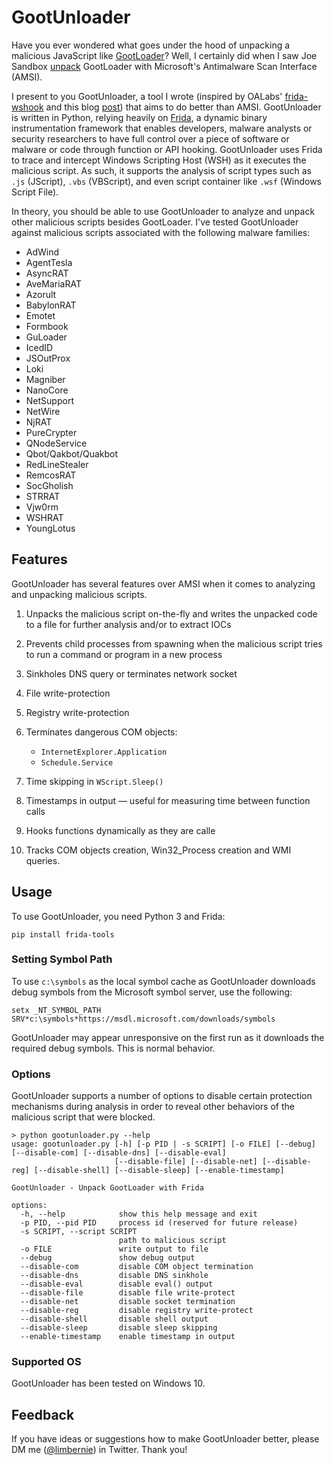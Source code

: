 # GootUnloader

Have you ever wondered what goes under the hood of unpacking a malicious JavaScript like [GootLoader](https://malpedia.caad.fkie.fraunhofer.de/details/js.gootloader)? Well, I certainly did when I saw Joe Sandbox [unpack](https://www.joesecurity.org/blog/4297261482537891261#) GootLoader with Microsoft's Antimalware Scan Interface (AMSI).

I present to you GootUnloader, a tool I wrote (inspired by OALabs' [frida-wshook](https://github.com/OALabs/frida-wshook) and this blog [post](https://darungrim.com/research/2020-06-17-using-frida-for-windows-reverse-engineering.html)) that aims to do better than AMSI. GootUnloader is written in Python, relying heavily on [Frida](https://frida.re), a dynamic binary instrumentation framework that enables developers, malware analysts or security researchers to have full control over a piece of software or malware or code through function or API hooking. GootUnloader uses Frida to trace and intercept Windows Scripting Host (WSH) as it executes the malicious script. As such, it supports the analysis of script types such as `.js` (JScript), `.vbs` (VBScript), and even script container like `.wsf` (Windows Script File). 

In theory, you should be able to use GootUnloader to analyze and unpack other malicious scripts besides GootLoader. I've tested GootUnloader against malicious scripts associated with the following malware families:

- AdWind
- AgentTesla
- AsyncRAT
- AveMariaRAT
- Azorult
- BabylonRAT
- Emotet
- Formbook
- GuLoader
- IcedID
- JSOutProx
- Loki
- Magniber
- NanoCore
- NetSupport
- NetWire
- NjRAT
- PureCrypter
- QNodeService
- Qbot/Qakbot/Quakbot
- RedLineStealer
- RemcosRAT
- SocGholish
- STRRAT
- Vjw0rm
- WSHRAT
- YoungLotus

## Features

GootUnloader has several features over AMSI when it comes to analyzing and unpacking malicious scripts.

1. Unpacks the malicious script on-the-fly and writes the unpacked code to a file for further analysis and/or to extract IOCs

2. Prevents child processes from spawning when the malicious script tries to run a command or program in a new process

3. Sinkholes DNS query or terminates network socket

4. File write-protection

5. Registry write-protection

6. Terminates dangerous COM objects:
   - `InternetExplorer.Application`
   - `Schedule.Service`

7. Time skipping in `WScript.Sleep()`

8. Timestamps in output — useful for measuring time between function calls

9. Hooks functions dynamically as they are calle

10. Tracks COM objects creation, Win32_Process creation and WMI queries.

## Usage

To use GootUnloader, you need Python 3 and Frida:

```
pip install frida-tools
```

### Setting Symbol Path

To use `c:\symbols` as the local symbol cache as GootUnloader downloads debug symbols from the Microsoft symbol server, use the following:

```
setx _NT_SYMBOL_PATH SRV*c:\symbols*https://msdl.microsoft.com/downloads/symbols
```

GootUnloader may appear unresponsive on the first run as it downloads the required debug symbols. This is normal behavior.

### Options

GootUnloader supports a number of options to disable certain protection mechanisms during analysis in order to reveal other behaviors of the malicious script that were blocked.

```
> python gootunloader.py --help
usage: gootunloader.py [-h] [-p PID | -s SCRIPT] [-o FILE] [--debug] [--disable-com] [--disable-dns] [--disable-eval]
                       [--disable-file] [--disable-net] [--disable-reg] [--disable-shell] [--disable-sleep] [--enable-timestamp]

GootUnloader - Unpack GootLoader with Frida

options:
  -h, --help            show this help message and exit
  -p PID, --pid PID     process id (reserved for future release)
  -s SCRIPT, --script SCRIPT
                        path to malicious script
  -o FILE               write output to file
  --debug               show debug output
  --disable-com         disable COM object termination
  --disable-dns         disable DNS sinkhole
  --disable-eval        disable eval() output
  --disable-file        disable file write-protect
  --disable-net         disable socket termination
  --disable-reg         disable registry write-protect
  --disable-shell       disable shell output
  --disable-sleep       disable sleep skipping
  --enable-timestamp    enable timestamp in output
```

### Supported OS

GootUnloader has been tested on Windows 10. 

## Feedback

If you have ideas or suggestions how to make GootUnloader better, please DM me ([@limbernie](https://twitter/limbernie)) in Twitter. Thank you!
